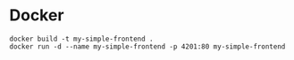 Docker
======
```
docker build -t my-simple-frontend .
docker run -d --name my-simple-frontend -p 4201:80 my-simple-frontend
```
